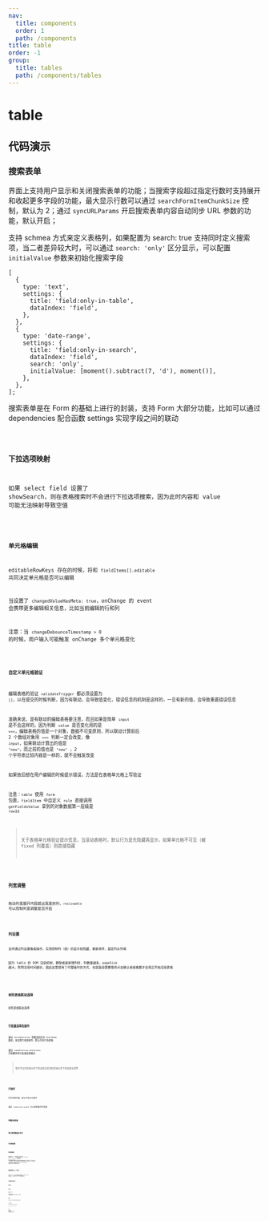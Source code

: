 ```yaml
---
nav:
  title: components
  order: 1
  path: /components
title: table
order: -1
group:
  title: tables
  path: /components/tables
---
```


# table

## 代码演示

### 搜索表单

界面上支持用户显示和关闭搜索表单的功能；当搜索字段超过指定行数时支持展开和收起更多字段的功能，最大显示行数可以通过 `searchFormItemChunkSize` 控制，默认为 2；通过 `syncURLParams` 开启搜索表单内容自动同步 URL 参数的功能，默认开启；

支持 schmea 方式来定义表格列，如果配置为 search: true 支持同时定义搜索项，当二者差异较大时，可以通过 `search: 'only'` 区分显示，可以配置 `initialValue` 参数来初始化搜索字段

```tsx | pure
[
  {
    type: 'text',
    settings: {
      title: 'field:only-in-table',
      dataIndex: 'field',
    },
  },
  {
    type: 'date-range',
    settings: {
      title: 'field:only-in-search',
      dataIndex: 'field',
      search: 'only',
      initialValue: [moment().subtract(7, 'd'), moment()],
    },
  },
];
```

搜索表单是在 Form 的基础上进行的封装，支持 Form 大部分功能，比如可以通过 dependencies 配合函数 settings 实现字段之间的联动

<code src="../demos/table/search-form.tsx" />

### 下拉选项映射

如果 select field 设置了 showSearch，则在表格搜索时不会进行下拉选项搜索，因为此时内容和 value 可能无法映射导致空值

<code src="../demos/table/select.tsx" />

### 单元格编辑

editableRowKeys 存在的时候，将和 `fieldItems[].editable` 共同决定单元格是否可以编辑

当设置了 `changedValueHasMeta: true`，onChange 的 event 会携带更多编辑相关信息，比如当前编辑的行和列

注意：当 `changeDebounceTimestamp > 0` 的时候，用户输入可能触发 onChange 多个单元格变化

<code src="../demos/table/edit.tsx" />

#### 自定义单元格验证

编辑表格的验证 `validateTrigger` 都必须设置为 `[]`，以在提交的时候判断，因为有联动，会导致值变化，错误信息的机制是这样的，一旦有新的值，会导致重置错误信息

准确来说，是有联动的编辑表格要注意，而且如果是简单 `input` 是不会这样的，因为判断 `value` 是否变化用的是 `===`，编辑表格的值是一个对象，数据不可变原则，所以联动计算前后 2 个数组对象用 `===` 判断一定会改变，像 `input`，如果联动计算出的值是 `"new"`，而之前的值也是 `"new"` ，2 个字符串比较内容是一样的，就不会触发改变

如果依旧想在用户编辑的时候提示错误，方法是在表格单元格上写验证

注意：`table` 使用 `form` 包裹，`fieldItem` 中自定义 `rule` 直接调用 `getFieldsValue` 拿到的对象数据第一层级是 `rowId`

> 关于表格单元格验证提示信息，当滚动表格时，默认行为是先隐藏再显示，如果单元格不可见（被 fixed 列覆盖）则直接隐藏

<code src="../demos/table/edit-validate-cell.tsx" />

### 列宽调整

拖动列宽展开内容超出宽度的列，`resizeable` 可以控制列宽调整是否开启

<code src="../demos/table/column-resizing.tsx" />

### 列设置

支持通过列设置看板操作，实现控制列（组）的显示和隐藏，重新排序，固定列头列尾

因为 table 的 DOM 渲染机制，删除或者新增列时，列数量越多，pageSize 越大，则预渲染时间越长，因此这里使用了代理操作的方式，也就是说需要最终点击确认或者重置才会真正开始渲染表格

<code src="../demos/table/column-settings.tsx" />

<!-- ### tree grid

大数据量展示，同时渲染 10 万条数据

<code src="../demos/table/grid-tree.tsx" /> -->

### 树形表格联动选择

树形表格联动选择

<code src="../demos/table/tree-table.tsx" />

### 行批量选择及操作

通过 `batchOperation` 参数返回非空 `ReactNode` 数组，来设置行批量操作，默认开启行选择器

通过 `rowSelection.selections` 开启额外的行批量选择模式

> 暂时不支持后端分页下的选择当前页和前端分页下的选择全部等

<code src="../demos/table/batch-actions.tsx" />

### 行操作

列为空的时候，默认不显示行操作

通过 `rowActions.width` 可以控制操作列宽度

<code src="../demos/table/row-actions.tsx" />

### 列提示信息

<code src="../demos/table/tooltip.tsx" />

### 单元格浮窗展示全文

<code src="../demos/table/ellipsis-tooltip.tsx" />

### 列配置隐藏

<code src="../demos/table/column-hide.tsx" />

### 单元格高亮

表格预设了 3 种高亮颜色和文案：`warning`, `error`, `success`，通过设置 `highlightBadge` 可以控制工具栏高亮徽章的类型数量和文案等信息；通过设置 `fieldItems[number].settings.highlight` 控制选中单元格高亮类型

<code src="../demos/table/highlight.tsx" />

### 搜索表单值 URL 持久化

传递 `tableKey` 自动开启搜索表单值与 URL search 参数同步，同步时机为手动执行搜索操作时

<code src="../demos/table/state-query.tsx" />

### 异步获取表头信息

<code src="../demos/table/async-get-columns.tsx" />

### 前端分页

<code src="../demos/table/fe-pagination.tsx" />

### 后端分页

<code src="../demos/table/be-pagination.tsx" />

### 层级 dataIndex

可以使用数组形式取 `rowData` 对象中任意层级的值进行列渲染，但是编辑形态下，暂时限制为 `string` 类型

<code src="../demos/table/data-index-level.tsx" />

### 轮询查询

开启轮询后，默认显示左下角搜索时间戳，使用户感觉到数据在实时更新

<code src="../demos/table/poll-the-query.tsx" />

### 行支持点击选中样式

点击行后高亮整行，方便在查看详情后返回时，快速定位当前行

通过 `rowSelection.type = 'click-hightlight'` 开启

<code src="../demos/table/rows-support-clicking-to-select-the-style.tsx" />

### API 接口

<code src="../demos/table/apis.tsx" />

<code src="../demos/table/dev-empty.tsx" />

<API exports='["TableSettings", "TableAPI"]' src="../components/table/views/index.tsx"></API>

### TableFormFieldItems

类型根据 type 推导，比如 type 为 digit 将继承所有 field-digit 配置，同时混入了其他类型如下

`**FieldType**` & `OSTableFormGroupItem` & `OSFormItemDependenciesConfigs` & `OSFormItemType` & `OSTableFormFieldItemExtra`

TableFormGroupItem 存在 children 字段，类型和 fieldItems 相同

fieldItem 每一项都可能为函数形式，表示联动，入参为 `OSTableFormFieldItemSettingsFnOption`，注意必须指定 `dependencies`

<API exports='["TableFormFieldItemSettingsFnOption", "TableFormFieldItemExtraSettings", "TableFormGroupItem"]' src="../components/table/views/index.tsx"></API>

<API exports='["FormItemDependenciesConfigs"]' src="../components/form/index.tsx"></API>

<API exports='["FormItemTypeSettings"]' src="../components/form/index.tsx"></API>

<API exports='["FormItemTypeRequests"]' src="../components/form/index.tsx"></API>
